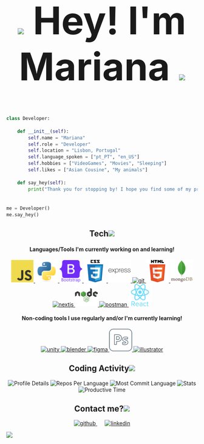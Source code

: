 <h1 align="center" id="mfilipa97-title" style="font-size: 100px; text-decoration: none;"> <img src="https://media.giphy.com/media/hvRJCLFzcasrR4ia7z/giphy.gif" width="40"> Hey! I'm Mariana <img src="https://media.giphy.com/media/3ov9jRkB7wuLh6UHcI/giphy.gif" width="100"> </h1>

<p align="center">

```python
class Developer:

    def __init__(self):
        self.name = "Mariana"
        self.role = "Developer"
        self.location = "Lisbon, Portugal"
        self.language_spoken = ["pt_PT", "en_US"]
        self.hobbies = ["VideoGames", "Movies", "Sleeping"]
        self.likes = ["Asian Cousine", "My animals"]

    def say_hey(self):
        print("Thank you for stopping by! I hope you find some of my projects captivating or enjoyable.")


me = Developer()
me.say_hey()
```
<h2 align="center" id="mari-tech">Tech<img src="https://media.giphy.com/media/3ov9jNkYm8QqxakeCQ/giphy.gif" width="50"> </h2>

<h4 align="center"> Languages/Tools I'm currently working on and learning! </h4>
<p align="center"> 
    <a href="https://developer.mozilla.org/en-US/docs/Web/JavaScript" target="_blank" rel="noreferrer"> 
    <img src="https://raw.githubusercontent.com/devicons/devicon/master/icons/javascript/javascript-original.svg" alt="javascript" width="60" height="60"/> 
  </a> 
  <a href="https://www.python.org" target="_blank" rel="noreferrer"> 
    <img src="https://raw.githubusercontent.com/devicons/devicon/master/icons/python/python-original.svg" alt="python" width="60" height="60"/> 
  </a> 
  <a href="https://getbootstrap.com" target="_blank" rel="noreferrer"> 
    <img src="https://raw.githubusercontent.com/devicons/devicon/master/icons/bootstrap/bootstrap-plain-wordmark.svg" alt="bootstrap" width="60" height="60"/> 
  </a> 
  <a href="https://www.w3schools.com/css/" target="_blank" rel="noreferrer"> 
    <img src="https://raw.githubusercontent.com/devicons/devicon/master/icons/css3/css3-original-wordmark.svg" alt="css3" width="60" height="60"/> 
  </a> 
  <a href="https://expressjs.com" target="_blank" rel="noreferrer"> 
    <img src="https://raw.githubusercontent.com/devicons/devicon/master/icons/express/express-original-wordmark.svg" alt="express" width="60" height="60"/> 
  </a> 
  <a href="https://git-scm.com/" target="_blank" rel="noreferrer"> 
    <img src="https://www.vectorlogo.zone/logos/git-scm/git-scm-icon.svg" alt="git" width="60" height="60"/> 
  </a> 
  <a href="https://www.w3.org/html/" target="_blank" rel="noreferrer"> 
    <img src="https://raw.githubusercontent.com/devicons/devicon/master/icons/html5/html5-original-wordmark.svg" alt="html5" width="60" height="60"/> 
  </a> 
  <a href="https://www.mongodb.com/" target="_blank" rel="noreferrer"> 
    <img src="https://raw.githubusercontent.com/devicons/devicon/master/icons/mongodb/mongodb-original-wordmark.svg" alt="mongodb" width="60" height="60"/> 
  </a> 
  <a href="https://nextjs.org/" target="_blank" rel="noreferrer"> 
    <img src="https://cdn.worldvectorlogo.com/logos/nextjs-2.svg" alt="nextjs" width="60" height="60"/> 
  </a> 
  <a href="https://nodejs.org" target="_blank" rel="noreferrer"> 
    <img src="https://raw.githubusercontent.com/devicons/devicon/master/icons/nodejs/nodejs-original-wordmark.svg" alt="nodejs" width="60" height="60"/> 
  </a>  
  <a href="https://postman.com" target="_blank" rel="noreferrer"> 
    <img src="https://www.vectorlogo.zone/logos/getpostman/getpostman-icon.svg" alt="postman" width="60" height="60"/> 
  </a> 
  <a href="https://reactjs.org/" target="_blank" rel="noreferrer"> 
    <img src="https://raw.githubusercontent.com/devicons/devicon/master/icons/react/react-original-wordmark.svg" alt="react" width="60" height="60"/> 
  </a> 

    
<h4 align="center"> Non-coding tools I use regularly and/or I'm currently learning! </h4>
 <p align="center" style="text-align: center;">
     <a href="https://unity.com/" target="_blank" rel="noreferrer"> 
    <img src="https://www.vectorlogo.zone/logos/unity3d/unity3d-icon.svg" alt="unity" width="60" height="60"/> 
  </a> 
      <a href="https://www.blender.org/" target="_blank" rel="noreferrer"> 
    <img src="https://download.blender.org/branding/community/blender_community_badge_white.svg" alt="blender" width="60" height="60"/> 
  </a> 
      <a href="https://www.figma.com/" target="_blank" rel="noreferrer"> 
    <img src="https://www.vectorlogo.zone/logos/figma/figma-icon.svg" alt="figma" width="60" height="60"/> 
  </a> 
     <a href="https://www.photoshop.com/en" target="_blank" rel="noreferrer"> 
    <img src="https://raw.githubusercontent.com/devicons/devicon/master/icons/photoshop/photoshop-line.svg" alt="photoshop" width="60" height="60"/> 
  </a> 
     <a href="https://www.adobe.com/in/products/illustrator.html" target="_blank" rel="noreferrer"> 
    <img src="https://www.vectorlogo.zone/logos/adobe_illustrator/adobe_illustrator-icon.svg" alt="illustrator" width="60" height="60"/> 
  </a> 
</p>
</p>



<p align="left">





<h2 align="center">Coding Activity<img src="https://media.giphy.com/media/l378yjDKofRszKaAw/giphy.gif" width="50"></h2>
<p align="center" style="text-align: center;">
  <img src="http://github-profile-summary-cards.vercel.app/api/cards/profile-details?username=mfilipa97&theme=aura_dark" alt="Profile Details"/>
  <img src="http://github-profile-summary-cards.vercel.app/api/cards/repos-per-language?username=mfilipa97&theme=aura_dark" alt="Repos Per Language"/>
  <img src="http://github-profile-summary-cards.vercel.app/api/cards/most-commit-language?username=mfilipa97&theme=aura_dark" alt="Most Commit Language"/>
  <img src="http://github-profile-summary-cards.vercel.app/api/cards/stats?username=mfilipa97&theme=aura_dark" alt="Stats"/>
  <img src="http://github-profile-summary-cards.vercel.app/api/cards/productive-time?username=mfilipa97&theme=aura_dark&utcOffset=8" alt="Productive Time"/>
</p>
<h2 align="center">Contact me?<img src="https://media.giphy.com/media/3ov9k0XwrB2mfYus4E/giphy.gif" width="50"></h2>

<p align="center">
  <a href="https://github.com/mfilipa97" target="_blank" rel="noreferrer" style="margin-right: 20px;"> 
    <img src='https://cdn.jsdelivr.net/npm/simple-icons@3.0.1/icons/github.svg' alt='github' height='100'>
  </a> 
  <a href="https://www.linkedin.com/in/mfilipa97/" target="_blank" rel="noreferrer"> 
    <img src='https://cdn.jsdelivr.net/npm/simple-icons@3.0.1/icons/linkedin.svg' alt='linkedin' height='100'> 
  </a>
</p>


[linkedin]: www.linkedin.com/in/mfilipa97 "Mariana's LinkedIn"
[github]: https://github.com/mfilipa97/ "My github"

![](https://komarev.com/ghpvc/?username=mfpm97&color=ff69b4)
